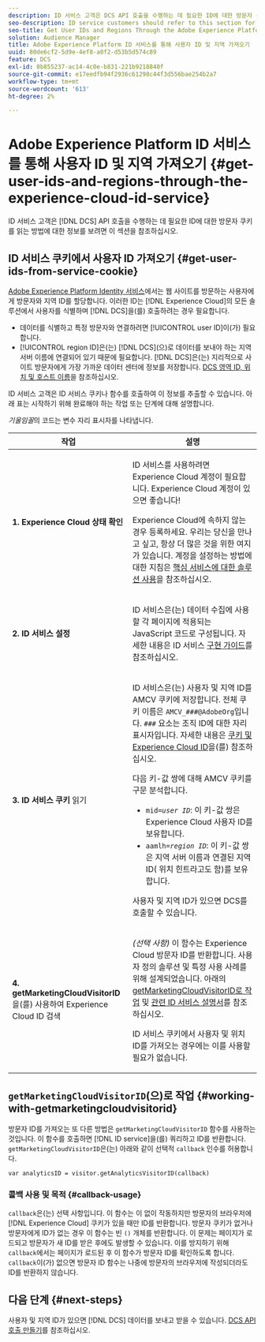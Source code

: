 ```yaml
---
description: ID 서비스 고객은 DCS API 호출을 수행하는 데 필요한 ID에 대한 방문자 쿠키를 읽는 방법에 대한 정보를 보려면 이 섹션 을 참조하십시오.
seo-description: ID service customers should refer to this section for information on how to read the visitor cookie for the IDs required to make DCS API calls.
seo-title: Get User IDs and Regions Through the Adobe Experience Platform Identity Service
solution: Audience Manager
title: Adobe Experience Platform ID 서비스를 통해 사용자 ID 및 지역 가져오기
uuid: 80de6cf2-5d9e-4ef8-a0f2-d53b5d574c89
feature: DCS
exl-id: 0b855237-ac14-4c0e-b831-221b9218840f
source-git-commit: e17eedfb94f2936c61298c44f3d556bae254b2a7
workflow-type: tm+mt
source-wordcount: '613'
ht-degree: 2%

---
```


# Adobe Experience Platform ID 서비스를 통해 사용자 ID 및 지역 가져오기 {#get-user-ids-and-regions-through-the-experience-cloud-id-service}

ID 서비스 고객은 [!DNL DCS] API 호출을 수행하는 데 필요한 ID에 대한 방문자 쿠키를 읽는 방법에 대한 정보를 보려면 이 섹션을 참조하십시오.

## ID 서비스 쿠키에서 사용자 ID 가져오기 {#get-user-ids-from-service-cookie}

[Adobe Experience Platform Identity 서비스](https://experienceleague.adobe.com/docs/id-service/using/home.html?lang=ko)에서는 웹 사이트를 방문하는 사용자에게 방문자와 지역 ID를 할당합니다. 이러한 ID는 [!DNL Experience Cloud]의 모든 솔루션에서 사용자를 식별하며 [!DNL DCS]을(를) 호출하려는 경우 필요합니다.

* 데이터를 식별하고 특정 방문자와 연결하려면 [!UICONTROL user ID]이(가) 필요합니다.
* [!UICONTROL region ID]은(는) [!DNL DCS]&#x200B;(으)로 데이터를 보내야 하는 지역 서버 이름에 연결되어 있기 때문에 필요합니다. [!DNL DCS]은(는) 지리적으로 사이트 방문자에게 가장 가까운 데이터 센터에 정보를 저장합니다. [DCS 영역 ID, 위치 및 호스트 이름](../../../api/dcs-intro/dcs-api-reference/dcs-regions.md)을 참조하십시오.

ID 서비스 고객은 ID 서비스 쿠키나 함수를 호출하여 이 정보를 추출할 수 있습니다. 아래 표는 시작하기 위해 완료해야 하는 작업 또는 단계에 대해 설명합니다.

*기울임꼴*&#x200B;의 코드는 변수 자리 표시자를 나타냅니다.

<table id="table_660EBE1C24DD4FBE9DCE5191836C9135"> 
 <thead> 
  <tr> 
   <th colname="col1" class="entry"> 작업 </th> 
   <th colname="col2" class="entry"> 설명 </th> 
  </tr> 
 </thead>
 <tbody> 
  <tr> 
   <td colname="col1"> <p> <b>1. <span class="keyword"> Experience Cloud</span> 상태 확인</b> </p> </td> 
   <td colname="col2"> <p>ID 서비스를 사용하려면 <span class="keyword"> Experience Cloud</span> 계정이 필요합니다. <span class="keyword"> Experience Cloud</span> 계정이 있으면 좋습니다! </p> <p> <span class="keyword"> Experience Cloud</span>에 속하지 않는 경우 등록하세요. 우리는 당신을 만나고 싶고, 항상 더 많은 것을 위한 여지가 있습니다. 계정을 설정하는 방법에 대한 지침은 <a href="https://experienceleague.adobe.com/ko/docs/core-services/interface/services/getting-started" format="https" scope="external"> 핵심 서비스에 대한 솔루션 사용</a>을 참조하십시오. </p> </td> 
  </tr> 
  <tr> 
   <td colname="col1"> <p> <b>2. <span class="keyword"> ID 서비스 설정</span></b> </p> </td> 
   <td colname="col2"> <p><span class="keyword"> ID 서비스</span>은(는) 데이터 수집에 사용할 각 페이지에 적용되는 JavaScript 코드로 구성됩니다. 자세한 내용은 ID 서비스 <a href="https://experienceleague.adobe.com/docs/id-service/using/implementation/implementation-guides.html?lang=ko" format="https" scope="external"> 구현 가이드</a>를 참조하십시오. </p> </td> 
  </tr> 
  <tr> 
   <td colname="col1"> <p> <b>3. <span class="keyword"> ID 서비스</span> 쿠키</b> 읽기 </p> </td> 
   <td colname="col2"> <p><span class="keyword"> ID 서비스</span>은(는) 사용자 및 지역 ID를 AMCV 쿠키에 저장합니다. 전체 쿠키 이름은 <code>AMCV_<i>###</i>@AdobeOrg</code>입니다. <code><i>###</i></code> 요소는 조직 ID에 대한 자리 표시자입니다. 자세한 내용은 <a href="https://experienceleague.adobe.com/docs/id-service/using/intro/cookies.html?lang=ko" format="https" scope="external"> 쿠키 및 Experience Cloud ID</a>을(를) 참조하십시오. </p> <p>다음 키-값 쌍에 대해 AMCV 쿠키를 구문 분석합니다. </p> <p> 
     <ul id="ul_502ECFCDDD084D448B5EDC4E5C0909C1"> 
      <li id="li_662FFA36AC854E699D50A183B161D654"> <code>mid=<i>user ID</i></code>: 이 키-값 쌍은 <span class="keyword"> Experience Cloud</span> 사용자 ID를 보유합니다. </li> 
      <li id="li_65422233187B4217B50DC52DBD58F404"> <code>aamlh=<i>region ID</i></code>: 이 키-값 쌍은 지역 서버 이름과 연결된 지역 ID(<span class="term"> 위치 힌트</span>라고도 함)를 보유합니다. </li> 
     </ul> </p> <p>사용자 및 지역 ID가 있으면 <span class="wintitle"> DCS</span>를 호출할 수 있습니다. </p> </td> 
  </tr> 
  <tr> 
   <td colname="col1"> <p> <b>4. getMarketingCloudVisitorID</b>을(를) 사용하여 <span class="keyword"> Experience Cloud ID</span> 검색 </p> </td> 
   <td colname="col2"> <p><i>(선택 사항)</i> 이 함수는 <span class="keyword"> Experience Cloud</span> 방문자 ID를 반환합니다. 사용자 정의 솔루션 및 특정 사용 사례를 위해 설계되었습니다. 아래의 <a href="../../../api/dcs-intro/dcs-s2s/dcs-mcid-ids.md#working-with-getmarketingcloudvisitorid"> getMarketingCloudVisitorID로 작업</a> 및 <a href="https://experienceleague.adobe.com/docs/id-service/using/id-service-api/methods/getmcvid.html?lang=ko" format="https" scope="external"> 관련 ID 서비스 설명서</a>를 참조하십시오. </p> <p>ID 서비스 쿠키에서 사용자 및 위치 ID를 가져오는 경우에는 이를 사용할 필요가 없습니다. </p> </td> 
  </tr> 
 </tbody> 
</table>

## `getMarketingCloudVisitorID`(으)로 작업 {#working-with-getmarketingcloudvisitorid}

방문자 ID를 가져오는 또 다른 방법은 `getMarketingCloudVisitorID` 함수를 사용하는 것입니다. 이 함수를 호출하면 [!DNL ID service]을(를) 쿼리하고 ID를 반환합니다. `getMarketingCloudVisitorID`은(는) 아래와 같이 선택적 `callback` 인수를 허용합니다.

`var analyticsID = visitor.getAnalyticsVisitorID(callback)`

### 콜백 사용 및 목적 {#callback-usage}

`callback`은(는) 선택 사항입니다. 이 함수는 이 없이 작동하지만 방문자의 브라우저에 [!DNL Experience Cloud] 쿠키가 있을 때만 ID를 반환합니다. 방문자 쿠키가 없거나 방문자에게 ID가 없는 경우 이 함수는 빈 `()` 개체를 반환합니다. 이 문제는 페이지가 로드되고 방문자가 새 ID를 받은 후에도 발생할 수 있습니다. 이를 방지하기 위해 `callback`에서는 페이지가 로드된 후 이 함수가 방문자 ID를 확인하도록 합니다. `callback`이(가) 없으면 방문자 ID 함수는 나중에 방문자의 브라우저에 작성되더라도 ID를 반환하지 않습니다.

## 다음 단계 {#next-steps}

사용자 및 지역 ID가 있으면 [!DNL DCS] 데이터를 보내고 받을 수 있습니다. [DCS API 호출 만들기](../../../api/dcs-intro/dcs-s2s/dcs-s2s-calls.md)를 참조하십시오.

